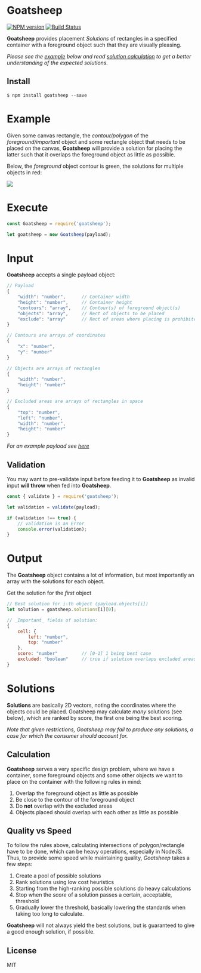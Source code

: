 # Goatsheep
[![NPM version](https://img.shields.io/npm/v/goatsheep.svg?style=flat)](https://npmjs.org/package/goatsheep)
[![Build Status](https://travis-ci.org/shopgun/goatsheep.svg?branch=master)](https://travis-ci.org/shopgun/goatsheep?branch=master)

**Goatsheep** provides placement _Solutions_ of rectangles in a specified container with a foreground object such that they are visually pleasing.

_Please see the [example](#example) below and read [solution calculation](#calculation) to get a better understanding of the expected solutions._

## Install

```
$ npm install goatsheep --save
```

# Example
Given some canvas rectangle, the _contour/polygon_ of the _foreground/important_ object and some rectangle object that needs to be placed on the canvas, **Goatsheep** will provide a solution for placing the latter such that it overlaps the foreground object as little as possible.

Below, the _foreground_ object contour is green, the solutions for multiple objects in red:

![](http://i.imgur.com/Exw63Be.gif)

# Execute
```js
const Goatsheep = require('goatsheep');

let goatsheep = new Goatsheep(payload);
```

# Input
**Goatsheep** accepts a single payload object:
```js
// Payload
{
    "width": "number",      // Container width
    "height": "number",     // Container height
    "contours": "array",    // Contour(s) of foreground object(s)
    "objects": "array",     // Rect of objects to be placed
    "exclude": "array"      // Rect of areas where placing is prohibited
}

// Contours are arrays of coordinates
{
    "x": "number",
    "y": "number"
}

// Objects are arrays of rectangles
{
    "width": "number",
    "height": "number"
}

// Excluded areas are arrays of rectangles in space
{
    "top": "number",
    "left": "number",
    "width": "number",
    "height": "number"
}
```
_For an example payload see [here](test/data/input_a.json)_

## Validation
You may want to pre-validate input before feeding it to **Goatsheep** as invalid input **will throw** when fed into **Goatsheep**.
```js
const { validate } = require('goatsheep');

let validation = validate(payload);

if (validation !== true) {
    // validation is an Error
    console.error(validation);
}
```

# Output
The **Goatsheep** object contains a lot of information, but most importantly an array with the solutions for each object.

Get the solution for the _first_ object
```js
// Best solution for i-th object (payload.objects[i])
let solution = goatsheep.solutions[i][0];

// _Important_ fields of solution:
{
    cell: {
        left: "number",
        top: "number"
    },
    score: "number"         // [0-1] 1 being best case
    excluded: "boolean"     // true if solution overlaps excluded areas, handle accordingly
}
```

# Solutions
**Solutions** are basically 2D vectors, noting the coordinates where the objects could be placed. Goatsheep may calculate _many_ solutions (see below), which are ranked by score, the first one being the best scoring.

_Note that given restrictions, Goatsheep may fail to produce any solutions, a case for which the consumer should account for._

## Calculation
**Goatsheep** serves a very specific design problem, where we have a container, some foreground objects and some other objects we want to place on the container with the following rules in mind:
1. Overlap the foreground object as little as possible
2. Be close to the contour of the foreground object
3. Do **not** overlap with the excluded areas
4. Objects placed should overlap with each other as little as possible

## Quality vs Speed
To follow the rules above, calculating intersections of polygon/rectangle have to be done, which can be heavy operations, especially in NodeJS. Thus, to provide some speed while maintaining quality, *Goatsheep* takes a few steps:
1. Create a pool of possible solutions
2. Rank solutions using low cost heuristics
3. Starting from the high-ranking possible solutions do heavy calculations
4. Stop when the _score_ of a solution passes a certain, acceptable, threshold
5. Gradually lower the threshold, basically lowering the standards when taking too long to calculate.

**Goatsheep** will not always yield the best solutions, but is guaranteed to give a good enough solution, if possible.

## License
MIT